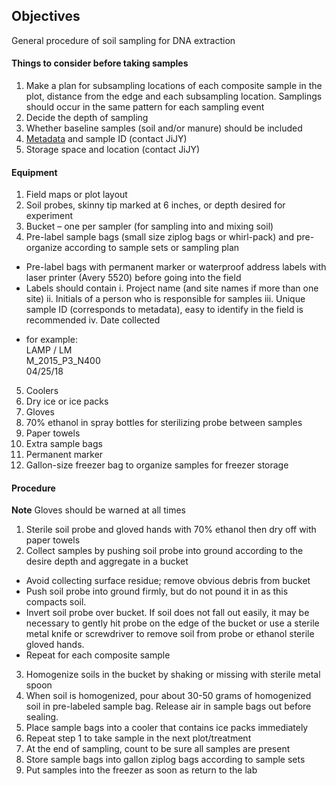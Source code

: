 ## Objectives   
General procedure of soil sampling for DNA extraction

#### Things to consider before taking samples
1.	Make a plan for subsampling locations of each composite sample in the plot, distance from the edge and each subsampling location. Samplings should occur in the same pattern for each sampling event
2.	Decide the depth of sampling
3.	Whether baseline samples (soil and/or manure) should be included
4.	[Metadata](https://github.com/germs-lab/SOPs/blob/master/data_management_SOPs/GERMS_Lab_Data_Management_101.md) and sample ID (contact JiJY)
5.	Storage space and location (contact JiJY)
#### Equipment
1.	Field maps or plot layout
2.	Soil probes, skinny tip marked at 6 inches, or depth desired for experiment
3.	Bucket – one per sampler (for sampling into and mixing soil)
4.	Pre-label sample bags (small size ziplog bags or whirl-pack) and pre-organize according to sample sets or sampling plan
* Pre-label bags with permanent marker or waterproof address labels with laser printer (Avery 5520) before going into the field
* Labels should contain 
i.	Project name (and site names if more than one site)
ii.	Initials of a person who is responsible for samples
iii.	Unique sample ID (corresponds to metadata), easy to identify in the field is recommended
iv.	Date collected
+ for example: </br>
LAMP / LM </br>
M_2015_P3_N400</br>
04/25/18
5.	Coolers
6.	Dry ice or ice packs
7.	Gloves
8.	70% ethanol in spray bottles for sterilizing probe between samples
9.	Paper towels
10.	Extra sample bags
11.	Permanent marker
12.	Gallon-size freezer bag to organize samples for freezer storage

#### Procedure
**Note** Gloves should be warned at all times
1.	Sterile soil probe and gloved hands with 70% ethanol then dry off with paper towels
2.	Collect samples by pushing soil probe into ground according to the desire depth and aggregate in a bucket
* Avoid collecting surface residue; remove obvious debris from bucket
* Push soil probe into ground firmly, but do not pound it in as this compacts soil.
* Invert soil probe over bucket.  If soil does not fall out easily, it may be necessary to gently hit probe on the edge of the bucket or use a sterile metal knife or screwdriver to remove soil from probe or ethanol sterile gloved hands.
* Repeat for each composite sample
3.	Homogenize soils in the bucket by shaking or missing with sterile metal spoon
4.	When soil is homogenized, pour about 30-50 grams of homogenized soil in pre-labeled sample bag. Release air in sample bags out before sealing.
5.	Place sample bags into a cooler that contains ice packs immediately
6.	Repeat step 1 to take sample in the next plot/treatment
7.	At the end of sampling, count to be sure all samples are present
8.	Store sample bags into gallon ziplog bags according to sample sets 
9.	Put samples into the freezer as soon as return to the lab
